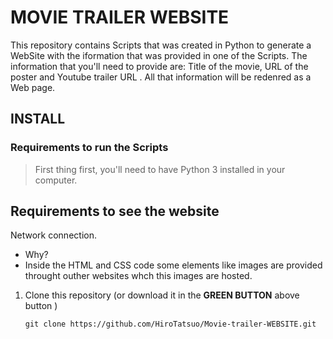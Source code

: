 # MOVIE TRAILER WEBSITE
This repository contains Scripts that was created in Python to generate a WebSite with the iformation that was provided in one of the Scripts.
The information that you'll need to provide are: Title of the movie, URL of the poster and Youtube trailer URL . All that information will be redenred as a Web page.

## INSTALL
### Requirements to run the Scripts 

> First thing first, you'll need to have Python 3 installed in your computer.

## Requirements to see the website
Network connection.
 - Why? 
 - Inside the HTML and CSS code some elements like images are provided throught outher websites whch this images are hosted.
 
1.  Clone this repository (or download it in the **GREEN BUTTON** above button )  
    ``` 
    git clone https://github.com/HiroTatsuo/Movie-trailer-WEBSITE.git
    ```
